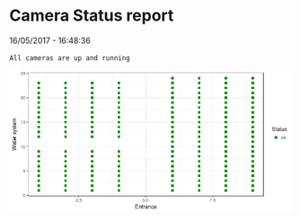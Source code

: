 Camera Status report
================
16/05/2017 - 16:48:36

    All cameras are up and running

![](camreport_files/figure-markdown_github/unnamed-chunk-2-1.png)
